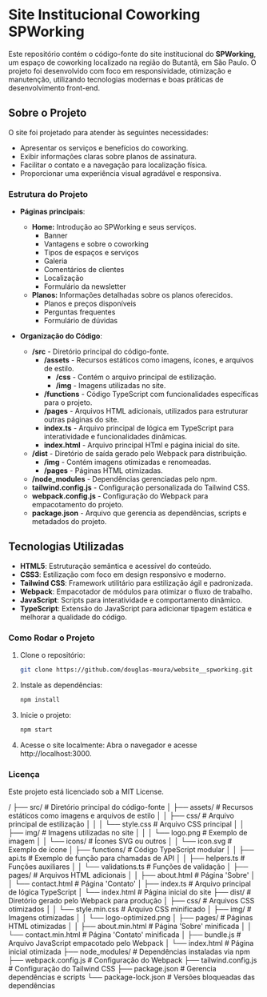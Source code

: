 # Site Institucional Coworking SPWorking

Este repositório contém o código-fonte do site institucional do **SPWorking**, um espaço de coworking localizado na região do Butantã, em São Paulo. O projeto foi desenvolvido com foco em responsividade, otimização e manutenção, utilizando tecnologias modernas e boas práticas de desenvolvimento front-end.

## Sobre o Projeto

O site foi projetado para atender às seguintes necessidades:
- Apresentar os serviços e benefícios do coworking.
- Exibir informações claras sobre planos de assinatura.
- Facilitar o contato e a navegação para localização física.
- Proporcionar uma experiência visual agradável e responsiva.

### Estrutura do Projeto

- **Páginas principais**: 
  - **Home:** Introdução ao SPWorking e seus serviços.
    - Banner
    - Vantagens e sobre o coworking
    - Tipos de espaços e serviços
    - Galeria
    - Comentários de clientes
    - Localização
    - Formulário da newsletter
  - **Planos:** Informações detalhadas sobre os planos oferecidos.
    - Planos e preços disponíveis
    - Perguntas frequentes
    - Formulário de dúvidas
    
- **Organização do Código**:
  - **/src**                - Diretório principal do código-fonte.                                                                    
    - **/assets**           - Recursos estáticos como imagens, ícones, e arquivos de estilo.                                          
      - **/css**            - Contém o arquivo principal de estilização.                                                     
      - **/img**            - Imagens utilizadas no site.
    - **/functions**        - Código TypeScript com funcionalidades específicas para o projeto.
    - **/pages**            - Arquivos HTML adicionais, utilizados para estruturar outras páginas do site.
    - **index.ts**         - Arquivo principal de lógica em TypeScript para interatividade e funcionalidades dinâmicas.
    - **index.html**       - Arquivo principal HTml e página inicial do site.                                                        
  - **/dist**               - Diretório de saída gerado pelo Webpack para distribuição.
    - **/img**              - Contém imagens otimizadas e renomeadas.
    - **/pages**            - Páginas HTML otimizadas.                                                                                
  - **/node_modules**       - Dependências gerenciadas pelo npm.                                                                           
  - **tailwind.config.js**  - Configuração personalizada do Tailwind CSS.                                                             
  - **webpack.config.js**   - Configuração do Webpack para empacotamento do projeto.                                                  
  - **package.json**        - Arquivo que gerencia as dependências, scripts e metadados do projeto.                                   

## Tecnologias Utilizadas

- **HTML5**: Estruturação semântica e acessível do conteúdo.
- **CSS3**: Estilização com foco em design responsivo e moderno.
- **Tailwind CSS**: Framework utilitário para estilização ágil e padronizada.
- **Webpack**: Empacotador de módulos para otimizar o fluxo de trabalho.
- **JavaScript**: Scripts para interatividade e comportamento dinâmico.
- **TypeScript**: Extensão do JavaScript para adicionar tipagem estática e melhorar a qualidade do código. 

### Como Rodar o Projeto

1. Clone o repositório:
   
   ```bash
   git clone https://github.com/douglas-moura/website__spworking.git
   ```

2. Instale as dependências:

   ```bash
   npm install
   ```

3. Inicie o projeto:

   ```bash
   npm start
   ```

4. Acesse o site localmente: Abra o navegador e acesse http://localhost:3000.

### Licença

Este projeto está licenciado sob a MIT License.

/
├── src/                      # Diretório principal do código-fonte
│   ├── assets/               # Recursos estáticos como imagens e arquivos de estilo
│   │   ├── css/              # Arquivo principal de estilização
│   │   │   └── style.css     # Arquivo CSS principal
│   │   ├── img/              # Imagens utilizadas no site
│   │   │   └── logo.png      # Exemplo de imagem
│   │   └── icons/            # Ícones SVG ou outros
│   │       └── icon.svg      # Exemplo de ícone
│   ├── functions/            # Código TypeScript modular
│   │   ├── api.ts            # Exemplo de função para chamadas de API
│   │   ├── helpers.ts        # Funções auxiliares
│   │   └── validations.ts    # Funções de validação
│   ├── pages/                # Arquivos HTML adicionais
│   │   ├── about.html        # Página 'Sobre'
│   │   └── contact.html      # Página 'Contato'
│   ├── index.ts              # Arquivo principal de lógica TypeScript
│   └── index.html            # Página inicial do site
├── dist/                     # Diretório gerado pelo Webpack para produção
│   ├── css/                  # Arquivos CSS otimizados
│   │   └── style.min.css     # Arquivo CSS minificado
│   ├── img/                  # Imagens otimizadas
│   │   └── logo-optimized.png
│   ├── pages/                # Páginas HTML otimizadas
│   │   ├── about.min.html    # Página 'Sobre' minificada
│   │   └── contact.min.html  # Página 'Contato' minificada
│   ├── bundle.js             # Arquivo JavaScript empacotado pelo Webpack
│   └── index.html            # Página inicial otimizada
├── node_modules/             # Dependências instaladas via npm
├── webpack.config.js         # Configuração do Webpack
├── tailwind.config.js        # Configuração do Tailwind CSS
├── package.json              # Gerencia dependências e scripts
└── package-lock.json         # Versões bloqueadas das dependências

